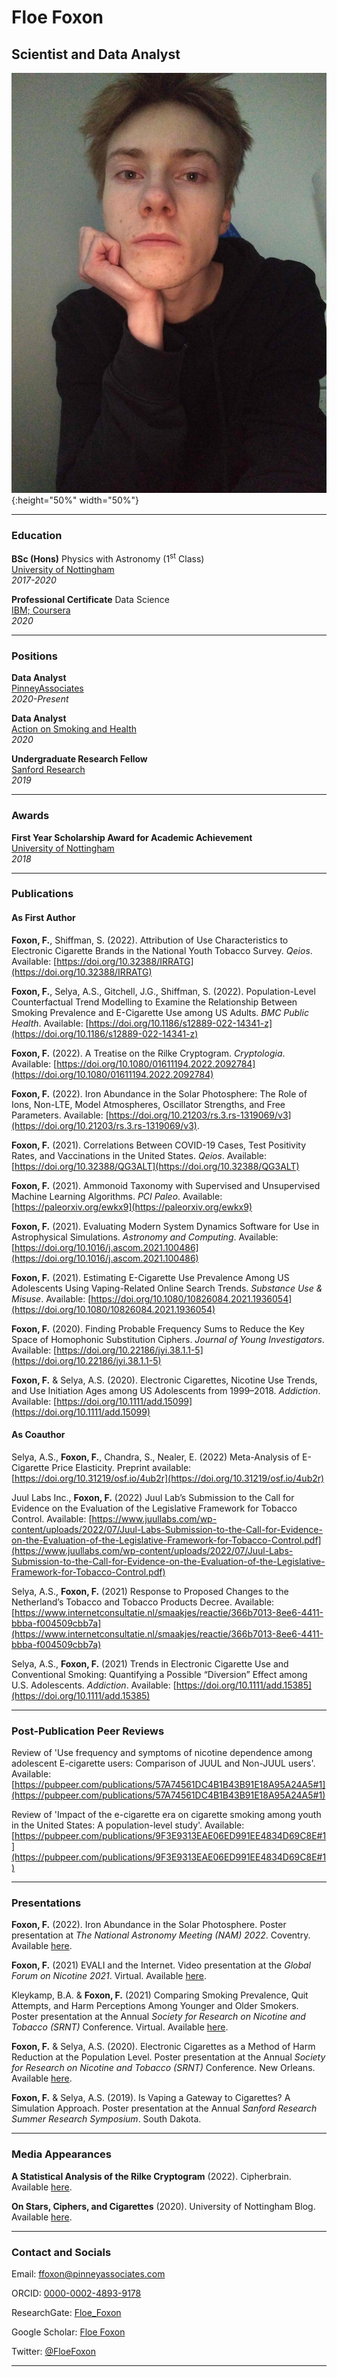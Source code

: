 # Floe Foxon
## Scientist and Data Analyst

![biophoto](https://raw.githubusercontent.com/FloeFoxon/FloeFoxon.github.io/main/FoxonCompressed.jpg){:height="50%" width="50%"}

_____________________________


### Education

**BSc (Hons)** Physics with Astronomy (1<sup>st</sup> Class) \
[University of Nottingham](https://www.nottingham.ac.uk/physics/) \
*2017-2020*


**Professional Certificate** Data Science \
[IBM; Coursera](https://www.youracclaim.com/users/floe-foxon/badges) \
*2020*



_____________________________

### Positions

**Data Analyst** \
[PinneyAssociates](https://www.pinneyassociates.com/team/floe-foxon/) \
*2020-Present*


**Data Analyst** \
[Action on Smoking and Health](https://ash.org.uk/home/) \
*2020*


**Undergraduate Research Fellow** \
[Sanford Research](https://research.sanfordhealth.org/) \
*2019*



_____________________________

### Awards

**First Year Scholarship Award for Academic Achievement** \
[University of Nottingham](https://www.nottingham.ac.uk/physics/) \
*2018*



_____________________________

### Publications

#### As First Author

**Foxon, F.**, Shiffman, S. (2022). Attribution of Use Characteristics to Electronic Cigarette Brands in the National Youth Tobacco Survey. *Qeios*. Available: [https://doi.org/10.32388/IRRATG](https://doi.org/10.32388/IRRATG)

**Foxon, F.**, Selya, A.S., Gitchell, J.G., Shiffman, S. (2022). Population-Level Counterfactual Trend Modelling to Examine the Relationship Between Smoking Prevalence and E-Cigarette Use among US Adults. *BMC Public Health*. Available: [https://doi.org/10.1186/s12889-022-14341-z](https://doi.org/10.1186/s12889-022-14341-z)

**Foxon, F.** (2022). A Treatise on the Rilke Cryptogram. *Cryptologia*. Available: [https://doi.org/10.1080/01611194.2022.2092784](https://doi.org/10.1080/01611194.2022.2092784)

**Foxon, F.** (2022). Iron Abundance in the Solar Photosphere: The Role of Ions, Non-LTE, Model Atmospheres, Oscillator Strengths, and Free Parameters. Available: [https://doi.org/10.21203/rs.3.rs-1319069/v3](https://doi.org/10.21203/rs.3.rs-1319069/v3).

**Foxon, F.** (2021). Correlations Between COVID-19 Cases, Test Positivity Rates, and Vaccinations in the United States. *Qeios*. Available: [https://doi.org/10.32388/QG3ALT](https://doi.org/10.32388/QG3ALT)


**Foxon, F.** (2021). Ammonoid Taxonomy with Supervised and Unsupervised Machine Learning Algorithms. *PCI Paleo*. Available: [https://paleorxiv.org/ewkx9](https://paleorxiv.org/ewkx9)


**Foxon, F.** (2021). Evaluating Modern System Dynamics Software for Use in Astrophysical Simulations. *Astronomy and Computing*. Available: [https://doi.org/10.1016/j.ascom.2021.100486](https://doi.org/10.1016/j.ascom.2021.100486)


**Foxon, F.** (2021). Estimating E-Cigarette Use Prevalence Among US Adolescents Using Vaping-Related Online Search Trends. *Substance Use & Misuse*. Available: [https://doi.org/10.1080/10826084.2021.1936054](https://doi.org/10.1080/10826084.2021.1936054)


**Foxon, F.** (2020). Finding Probable Frequency Sums to Reduce the Key Space of Homophonic Substitution Ciphers. *Journal of Young Investigators*. Available: [https://doi.org/10.22186/jyi.38.1.1-5](https://doi.org/10.22186/jyi.38.1.1-5)


**Foxon, F.** & Selya, A.S. (2020). Electronic Cigarettes, Nicotine Use Trends, and Use Initiation Ages among US Adolescents from 1999–2018. *Addiction*. Available: [https://doi.org/10.1111/add.15099](https://doi.org/10.1111/add.15099)

#### As Coauthor

Selya, A.S., **Foxon, F.**, Chandra, S., Nealer, E. (2022) Meta-Analysis of E-Cigarette Price Elasticity. Preprint available: [https://doi.org/10.31219/osf.io/4ub2r](https://doi.org/10.31219/osf.io/4ub2r)

Juul Labs Inc., **Foxon, F.** (2022) Juul Lab’s Submission to the Call for Evidence on the Evaluation of the Legislative Framework for Tobacco Control. Available: [https://www.juullabs.com/wp-content/uploads/2022/07/Juul-Labs-Submission-to-the-Call-for-Evidence-on-the-Evaluation-of-the-Legislative-Framework-for-Tobacco-Control.pdf](https://www.juullabs.com/wp-content/uploads/2022/07/Juul-Labs-Submission-to-the-Call-for-Evidence-on-the-Evaluation-of-the-Legislative-Framework-for-Tobacco-Control.pdf)

Selya, A.S., **Foxon, F.** (2021) Response to Proposed Changes to the Netherland’s Tobacco and Tobacco Products Decree. Available: [https://www.internetconsultatie.nl/smaakjes/reactie/366b7013-8ee6-4411-bbba-f004509cbb7a](https://www.internetconsultatie.nl/smaakjes/reactie/366b7013-8ee6-4411-bbba-f004509cbb7a)


Selya, A.S., **Foxon, F.** (2021) Trends in Electronic Cigarette Use and Conventional Smoking: Quantifying a Possible “Diversion” Effect among U.S. Adolescents. *Addiction*. Available: [https://doi.org/10.1111/add.15385](https://doi.org/10.1111/add.15385)


_____________________________

### Post-Publication Peer Reviews

Review of 'Use frequency and symptoms of nicotine dependence among adolescent E-cigarette users: Comparison of JUUL and Non-JUUL users'. Available: [https://pubpeer.com/publications/57A74561DC4B1B43B91E18A95A24A5#1](https://pubpeer.com/publications/57A74561DC4B1B43B91E18A95A24A5#1)

Review of 'Impact of the e-cigarette era on cigarette smoking among youth in the United States: A population-level study'. Available: [https://pubpeer.com/publications/9F3E9313EAE06ED991EE4834D69C8E#1](https://pubpeer.com/publications/9F3E9313EAE06ED991EE4834D69C8E#1)

_____________________________

### Presentations

**Foxon, F.** (2022). Iron Abundance in the Solar Photosphere. Poster presentation at *The National Astronomy Meeting (NAM) 2022*. Coventry. Available [here](https://github.com/FloeFoxon/FloeFoxon.github.io/blob/main/Iron%20Abundance%20in%20the%20Solar%20Photosphere.pdf).

**Foxon, F.** (2021) EVALI and the Internet. Video presentation at the *Global Forum on Nicotine 2021*. Virtual. Available [here](https://youtu.be/Q9SXPm-W26M).


Kleykamp, B.A. & **Foxon, F.** (2021) Comparing Smoking Prevalence, Quit Attempts, and Harm Perceptions Among Younger and Older Smokers. Poster presentation at the Annual *Society for Research on Nicotine and Tobacco (SRNT)* Conference. Virtual. Available [here](https://github.com/FloeFoxon/FloeFoxon.github.io/blob/9fc20a470dc79592926a803b7c448330d96cce15/Comparing%20Smoking%20Prevalence,%20Quit%20Attempts,%20and%20Harm%20Perceptions%20Among%20Younger%20and%20Older%20Smokers.pdf).


**Foxon, F.** & Selya, A.S. (2020). Electronic Cigarettes as a Method of Harm Reduction at the Population Level. Poster presentation at the Annual *Society for Research on Nicotine and Tobacco (SRNT)* Conference. New Orleans. Available [here](https://github.com/FloeFoxon/FloeFoxon.github.io/blob/9fc20a470dc79592926a803b7c448330d96cce15/Electronic%20Cigarettes%20and%20Nicotine%20Use%20Trends%20among%20US%20Adolescents%20SRNT%202020%20Poster.pdf).


**Foxon, F.** & Selya, A.S. (2019). Is Vaping a Gateway to Cigarettes? A Simulation Approach. Poster presentation at the Annual *Sanford Research Summer Research Symposium*. South Dakota.


_____________________________

### Media Appearances

**A Statistical Analysis of the Rilke Cryptogram** (2022). Cipherbrain. Available [here](https://scienceblogs.de/klausis-krypto-kolumne/a-statistical-analysis-of-the-rilke-cryptogram/).

**On Stars, Ciphers, and Cigarettes** (2020). University of Nottingham Blog. Available [here](https://blogs.nottingham.ac.uk/physics/2020/07/31/on-stars-ciphers-and-cigarettes/).


_____________________________

### Contact and Socials

Email: [ffoxon@pinneyassociates.com](mailto:ffoxon@pinneyassociates.com)


ORCID: [0000-0002-4893-9178](https://orcid.org/0000-0002-4893-9178)


ResearchGate: [Floe_Foxon](https://www.researchgate.net/profile/Floe_Foxon)


Google Scholar: [Floe Foxon](https://scholar.google.com/citations?user=xVckGTMAAAAJ)


Twitter: [@FloeFoxon](https://twitter.com/FloeFoxon)


_____________________________

<!---
![selfie2](https://raw.githubusercontent.com/FloeFoxon/FloeFoxon.github.io/main/FloeAndArielleCompressed.jpg)
-->
